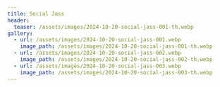 ```yaml
---
title: Social Jass
header:
  teaser: /assets/images/2024-10-20-social-jass-001-th.webp
gallery:
  - url: /assets/images/2024-10-20-social-jass-001.webp
    image_path: /assets/images/2024-10-20-social-jass-001-th.webp
  - url: /assets/images/2024-10-20-social-jass-002.webp
    image_path: /assets/images/2024-10-20-social-jass-002-th.webp
  - url: /assets/images/2024-10-20-social-jass-003.webp
    image_path: /assets/images/2024-10-20-social-jass-003-th.webp
---
```

